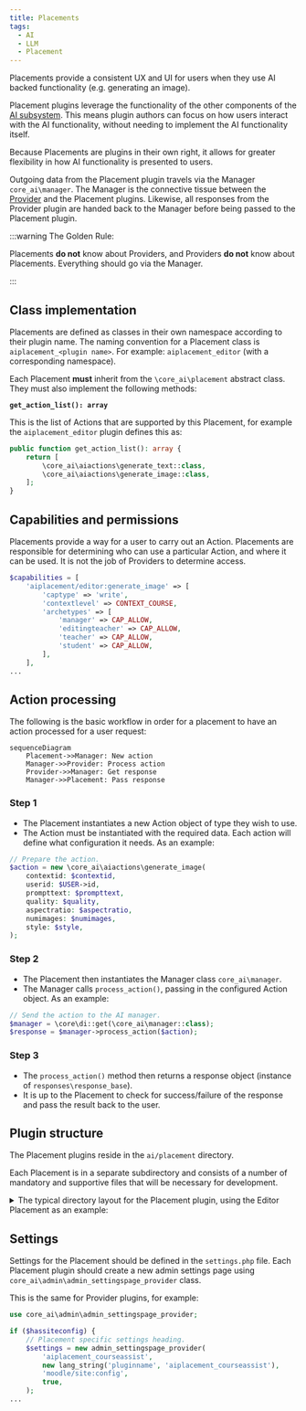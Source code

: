 ```yaml
---
title: Placements
tags:
  - AI
  - LLM
  - Placement
---
```


Placements provide a consistent UX and UI for users when they use AI backed functionality (e.g. generating an image).

Placement plugins leverage the functionality of the other components of the [AI subsystem](/apis/subsystems/ai/index.md).
This means plugin authors can focus on how users interact with the AI functionality, without needing to
implement the AI functionality itself.

Because Placements are plugins in their own right, it allows for greater flexibility in how AI functionality is presented to users.

Outgoing data from the Placement plugin travels via the Manager `core_ai\manager`.
The Manager is the connective tissue between the [Provider](/apis/plugintypes/ai/provider.md) and the Placement plugins.
Likewise, all responses from the Provider plugin are handed back to the Manager before being passed to the Placement plugin.

:::warning The Golden Rule:

Placements **do not** know about Providers, and Providers **do not** know about Placements.
Everything should go via the Manager.

:::

## Class implementation

Placements are defined as classes in their own namespace according to their plugin name.
The naming convention for a Placement class is `aiplacement_<plugin name>`.
For example: `aiplacement_editor` (with a corresponding namespace).

Each Placement **must** inherit from the `\core_ai\placement` abstract class.
They must also implement the following methods:

**`get_action_list(): array`**

This is the list of Actions that are supported by this Placement, for example the `aiplacement_editor` plugin defines this as:

```php
public function get_action_list(): array {
    return [
        \core_ai\aiactions\generate_text::class,
        \core_ai\aiactions\generate_image::class,
    ];
}
```

## Capabilities and permissions

Placements provide a way for a user to carry out an Action.
Placements are responsible for determining who can use a particular Action, and where it can be used.
It is not the job of Providers to determine access.

```php
$capabilities = [
    'aiplacement/editor:generate_image' => [
        'captype' => 'write',
        'contextlevel' => CONTEXT_COURSE,
        'archetypes' => [
            'manager' => CAP_ALLOW,
            'editingteacher' => CAP_ALLOW,
            'teacher' => CAP_ALLOW,
            'student' => CAP_ALLOW,
        ],
    ],
...
```

## Action processing

The following is the basic workflow in order for a placement to have an action processed for a user request:

```mermaid
sequenceDiagram
    Placement->>Manager: New action
    Manager->>Provider: Process action
    Provider->>Manager: Get response
    Manager->>Placement: Pass response
```

### Step 1

- The Placement instantiates a new Action object of type they wish to use.
- The Action must be instantiated with the required data. Each action will define what configuration it needs. As an example:

```php
// Prepare the action.
$action = new \core_ai\aiactions\generate_image(
    contextid: $contextid,
    userid: $USER->id,
    prompttext: $prompttext,
    quality: $quality,
    aspectratio: $aspectratio,
    numimages: $numimages,
    style: $style,
);
```

### Step 2

- The Placement then instantiates the Manager class `core_ai\manager`.
- The Manager calls `process_action()`, passing in the configured Action object. As an example:

```php
// Send the action to the AI manager.
$manager = \core\di::get(\core_ai\manager::class);
$response = $manager->process_action($action);
```

### Step 3

- The `process_action()` method then returns a response object (instance of `responses\response_base`).
- It is up to the Placement to check for success/failure of the response and pass the result back to the
  user.

## Plugin structure

The Placement plugins reside in the `ai/placement` directory.

Each Placement is in a separate subdirectory and consists of a number of mandatory and supportive files that will
be necessary for development.

<details>
  <summary>The typical directory layout for the Placement plugin, using the Editor Placement as an example:</summary>

```console
.
├── classes
│   ├── external
│   │   ├── generate_image.php
│   │   └── generate_text.php
│   ├── placement.php
│   ├── privacy
│   │   └── provider.php
│   └── utils.php
├── db
│   ├── access.php
│   └── services.php
├── lang
│   └── en
│       └── aiplacement_editor.php
├── tests
│   └── utils_test.php
└── version.php
```

</details>

## Settings

Settings for the Placement should be defined in the `settings.php` file.
Each Placement plugin should create a new admin settings page using `core_ai\admin\admin_settingspage_provider` class.

This is the same for Provider plugins, for example:

```php
use core_ai\admin\admin_settingspage_provider;

if ($hassiteconfig) {
    // Placement specific settings heading.
    $settings = new admin_settingspage_provider(
        'aiplacement_courseassist',
        new lang_string('pluginname', 'aiplacement_courseassist'),
        'moodle/site:config',
        true,
    );
...
```

